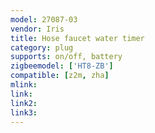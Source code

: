 ```yaml
---
model: 27087-03
vendor: Iris
title: Hose faucet water timer
category: plug
supports: on/off, battery
zigbeemodel: ['HT8-ZB']
compatible: [z2m, zha]
mlink: 
link: 
link2: 
link3: 
---
```


